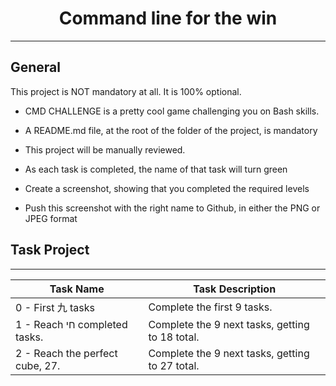 <h1 align="center">Command line for the win</h1>

---
## General

This project is NOT mandatory at all. It is 100% optional.
- CMD CHALLENGE is a pretty cool game challenging you on Bash skills.

- A README.md file, at the root of the folder of the project, is mandatory
- This project will be manually reviewed.
- As each task is completed, the name of that task will turn green
- Create a screenshot, showing that you completed the required levels
- Push this screenshot with the right name to Github, in either the PNG or JPEG format

## Task Project
---
Task Name|Task Description
---|---
0 - First 九 tasks|Complete the first 9 tasks.
1 - Reach חי completed tasks.|Complete the 9 next tasks, getting to 18 total.
2 - Reach the perfect cube, 27.|Complete the 9 next tasks, getting to 27 total.